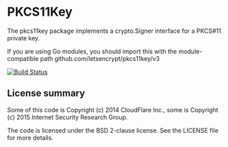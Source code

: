 PKCS11Key
========

The pkcs11key package implements a crypto.Signer interface for a PKCS#11 private key.

If you are using Go modules, you should import this with the module-compatible
path github.com/letsencrypt/pkcs11key/v3

[![Build Status](https://travis-ci.org/letsencrypt/pkcs11key.svg)](https://travis-ci.org/letsencrypt/pkcs11key)

## License summary
Some of this code is Copyright (c) 2014 CloudFlare Inc., some is Copyright (c)
2015 Internet Security Research Group.

The code is licensed under the BSD 2-clause license. See the LICENSE file for more details.
